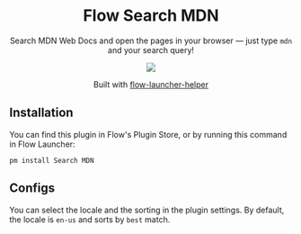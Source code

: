 <h1 align="center">Flow Search MDN</h1>

<p align="center">Search MDN Web Docs and open the pages in your browser — just type <code>mdn</code> and your search query!</p>

<p align="center"><img src="https://user-images.githubusercontent.com/68694907/183737183-260eb756-cae0-4587-8b01-9d45f4c2567e.gif" /><p>

<p align="center">Built with <a href="https://github.com/gabrielcarloto/flow-launcher-helper">flow-launcher-helper</a></p>

## Installation

You can find this plugin in Flow's Plugin Store, or by running this command in Flow Launcher:

```
pm install Search MDN
```

## Configs

You can select the locale and the sorting in the plugin settings. By default, the locale is `en-us` and sorts by `best` match.
